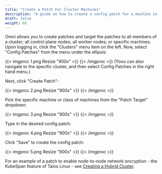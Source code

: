 ```yaml
---
title: "Create a Patch For Cluster Machines"
description: "A guide on how to create a config patch for a machine in a cluster."
draft: false
weight: 60
---
```


Omni allows you to create patches and target the patches to all members of a cluster; all control plane nodes; all worker nodes; or specific machines.
Upon logging in, click the "Clusters" menu item on the left.
Now, select "Config Patches" from the menu under the ellipsis:

{{< imgproc 1.png Resize "900x" >}}
{{< /imgproc >}}
(Yoou can also navigate to the specific cluster, and then select Config Patches in the right hand menu.)

Next, click "Create Patch":

{{< imgproc 2.png Resize "900x" >}}
{{< /imgproc >}}

Pick the specific machine or class of machines from the "Patch Target" dropdown:

{{< imgproc 3.png Resize "900x" >}}
{{< /imgproc >}}

Type in the desired config patch:

{{< imgproc 4.png Resize "900x" >}}
{{< /imgproc >}}

Click "Save" to create the config patch:

{{< imgproc 5.png Resize "900x" >}}
{{< /imgproc >}}

For an example of a patch to enable node-to-node network encryption - the KubeSpan feature of Talos Linux - see [Creating a Hybrid Cluster](../how-to-create-a-hybrid-cluster/).